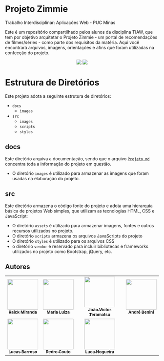 # Projeto Zimmie
Trabalho Interdisciplinar: Aplicações Web - PUC Minas

Este é um repositório compartilhado pelos alunos da disciplina TIAW, que tem por objetivo arquitetar o Projeto Zimmie - um portal de recomendações de filmes/séries - como parte dos requisitos da matéria. Aqui você encontrará arquivos, imagens, orientações e afins que foram utilizadas na confecção do projeto.

<p align="center"> <img src="https://img.shields.io/github/stars/Juunaz-for-real/Projeto-Zimmie"/> <img src="http://img.shields.io/static/v1?label=status&message=EM%20DESENVOLVIMENTO&color=GREEN&style=flat"/> </p>

# Estrutura de Diretórios
Este projeto adota a seguinte estrutura de diretórios:

- `docs`
  - `images`
- `src`
  - `images`
  - `scripts`
  - `styles`

## docs
Este diretório arquiva a documentação, sendo que o arquivo [`Projeto.md`](docs/Projeto.md) concentra toda a informação do projeto em questão.

- O diretório `images` é utilizado para armazenar as imagens que foram usadas na elaboração do projeto.
  
## src
Este diretório armazena o código fonte do projeto e adota uma hierarquia
básica de projetos Web simples, que utilizam as tecnologias HTML, CSS e
JavaScript:

- O diretório `assets` é utilizado para armazenar imagens, fontes e
  outros recursos utilizados no projeto. 
- O diretório `scripts` armazena os arquivos JavaScripts do projeto
- O diretório `styles` é utilizado para os arquivos CSS
- o diretório `vendor` é reservado para incluir bibliotecas e frameworks
  utilizados no projeto como Bootstrap, jQuery, etc.
  
## Autores

<table>
  <tr>
  <td align="center"><a href="https://github.com/Juunaz-for-real"><img src="https://avatars.githubusercontent.com/u/85577732?v=4" width="100px;" alt=""/><br /><sub><b>Raick Miranda</b></sub></a></td>
  <td align="center"><a href="https://github.com/MariaLenti"><img src="https://avatars.githubusercontent.com/u/104470380?v=4" width="100px;" alt=""/><br /><sub><b>Maria Luiza</b></sub></a></td>
  <td align="center"><a href="https://github.com/JoaoTeramatsu"><img src="https://avatars.githubusercontent.com/u/67931825?v=4" width="100px;" alt=""/><br /><sub><b>João Victor Teramatsu</b></sub></a></td>
  <td align="center"><a href="https://github.com/AndrePBpuc"><img src="https://avatars.githubusercontent.com/u/104533304?v=4" width="100px;" alt=""/><br /><sub><b>André Benini</b></sub></a></td>
  </tr>
  <tr>
  <td align="center"><a href="https://github.com/lucasbarrosor"><img src="https://avatars.githubusercontent.com/u/104537041?v=4" width="100px;" alt=""/><br /><sub><b>Lucas Barroso</b></sub></a></td>
  <td align="center"><a href="https://github.com/Eloinxd"><img src="https://avatars.githubusercontent.com/u/97035235?v=4" width="100px;" alt=""/><br /><sub><b>Pedro Couto</b></sub></a></td>
  <td align="center"><a href="https://github.com/LucaNogz"><img src="https://avatars.githubusercontent.com/u/103080464?v=4" width="100px;" alt=""/><br /><sub><b>Luca Nogueira</b></sub></a></td>
  </tr>
 </table>
